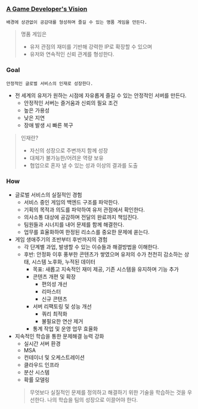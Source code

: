 ### [A Game Developer's Vision](https://velog.io/@oak_cassia/A-Game-Developers-Vision)
`배경에 상관없이 공감대를 형성하며 즐길 수 있는 명품 게임을 만든다.`
> 명품 게임은
>  - 유저 관점의 재미를 기반해 강력한 IP로 확장할 수 있으며
>  - 유저와 연속적인 신뢰 관계를 형성한다.

### Goal
`안정적인 글로벌 서비스의 인재로 성장한다.`
- 전 세계의 유저가 원하는 시점에 자유롭게 즐길 수 있는 안정적인 서버를 만든다.
  - 안정적인 서버는 즐거움과 신뢰의 필요 조건
  - 높은 가용성
  - 낮은 지연
  - 장애 발생 시 빠른 복구

> 인재란?
>  - 자신의 성장으로 주변까지 함께 성장
>  - 대체가 불가능한/어려운 역량 보유
>  - 협업으로 혼자 낼 수 있는 성과 이상의 결과를 도출

### How
- 글로벌 서비스의 실질적인 경험
  - 서비스 중인 게임의 백엔드 구조를 파악한다. 
  - 기획의 목적과 의도를 파악하여 유저 관점에서 확인한다.
  - 의사소통 대상에 공감하며 전달의 완료까지 책임진다.
  - 팀원들과 시너지를 내어 문제를 함께 해결한다.
  - 업무를 효율화하여 한정된 리소스를 중요한 문제에 쏟는다.
- 게임 생애주기의 초반부터 후반까지의 경험
  - 각 단계별 과업, 발생할 수 있는 이슈들과 해결방법을 이해한다.
  - 후반: 안정화 이후 풍부한 콘텐츠가 쌓였으며 유저의 수가 천천히 감소하는 상태, 시스템 노후화, 누적된 데이터
    - 목표: 새롭고 지속적인 재미 제공, 기존 시스템을 유지하며 기능 추가
    - 콘텐츠 개편 및 확장
      - 편의성 개선
      - 리마스터
      - 신규 콘텐츠
    - 서버 리팩토링 및 성능 개선
      - 쿼리 최적화
      - 불필요한 연산 제거
    -  통계 작업 및 운영 업무 효율화
- 지속적인 학습을 통한 문제해결 능력 강화
  - 실시간 서버 환경
  - MSA
  - 컨테이너 및 오케스트레이션
  - 클라우드 인프라
  - 분산 시스템
  - 확률 모델링
  > 무엇보다 실질적인 문제를 정의하고 해결하기 위한 기술을 학습하는 것을 우선한다. 나의 학습을 팀의 성장으로 이끌어야 한다.

<!--
**oak-cassia/oak-cassia** is a ✨ _special_ ✨ repository because its `README.md` (this file) appears on your GitHub profile.

Here are some ideas to get you started:

- 🔭 I’m currently working on ...
- 🌱 I’m currently learning ...
- 👯 I’m looking to collaborate on ...
- 🤔 I’m looking for help with ...
- 💬 Ask me about ...
- 📫 How to reach me: ...
- 😄 Pronouns: ...
- ⚡ Fun fact: ...
-->
